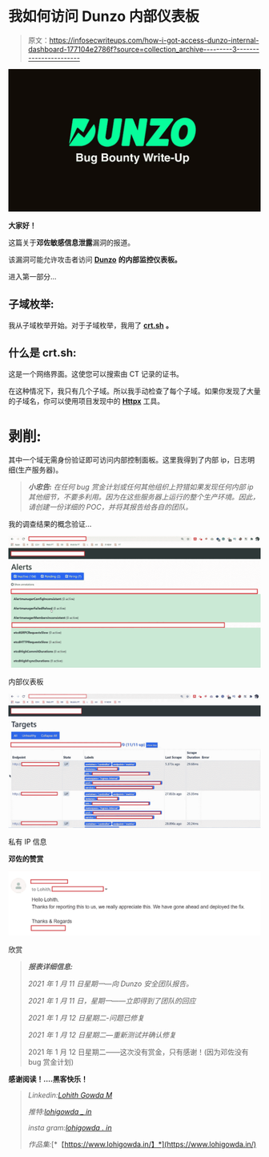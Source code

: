 # 我如何访问 Dunzo 内部仪表板

> 原文：<https://infosecwriteups.com/how-i-got-access-dunzo-internal-dashboard-177104e2786f?source=collection_archive---------3----------------------->

![](img/b942425da96e874ee5aeefbbb427b19b.png)

**大家好！**

这篇关于**邓佐敏感信息泄露**漏洞的报道。

该漏洞可能允许攻击者访问 [**Dunzo**](https://www.dunzo.com/order) **的内部监控仪表板。**

进入第一部分…

## 子域枚举:

我从子域枚举开始。对于子域枚举，我用了 [**crt.sh**](http://crt.sh/) **。**

## **什么是 crt.sh:**

这是一个网络界面。这使您可以搜索由 CT 记录的证书。

在这种情况下，我只有几个子域。所以我手动检查了每个子域。如果你发现了大量的子域名，你可以使用项目发现中的 [**Httpx**](https://github.com/projectdiscovery/httpx) 工具。

# 剥削:

其中一个域无需身份验证即可访问内部控制面板。这里我得到了内部 ip，日志明细(生产服务器)。

> ***小忠告:*** *在任何 bug 赏金计划或任何其他组织上狩猎如果发现任何内部 ip 其他细节，不要多利用。因为在这些服务器上运行的整个生产环境。因此，请创建一份详细的 POC，并将其报告给各自的团队。*

我的调查结果的概念验证…

![](img/a4aa0d05ae10e4aac84b50ae51cab11c.png)

内部仪表板

![](img/9219f5543273b79c221d2199873fd468.png)

私有 IP 信息

**邓佐的赞赏**

![](img/a75bd38adb895c60bf259692d4e4da49.png)

欣赏

> ***报表详细信息:***
> 
> *2021 年 1 月 11 日星期一—向 Dunzo 安全团队报告。*
> 
> *2021 年 1 月 11 日，星期一——立即得到了团队的回应*
> 
> *2021 年 1 月 12 日星期二-问题已修复*
> 
> *2021 年 1 月 12 日星期二—重新测试并确认修复*
> 
> 2021 年 1 月 12 日星期二——这次没有赏金，只有感谢！(因为邓佐没有 bug 赏金计划)

**感谢阅读！….黑客快乐！**

> *Linkedin:*[*Lohith Gowda M*](https://www.linkedin.com/in/lohigowda/)
> 
> *推特:*[*lohigowda _ in*](https://twitter.com/lohigowda_in)
> 
> *insta gram:*[*lohigowda . in*](https://www.instagram.com/lohigowda.in/)
> 
> *作品集:*[*【https://www.lohigowda.in/】*](https://www.lohigowda.in/)